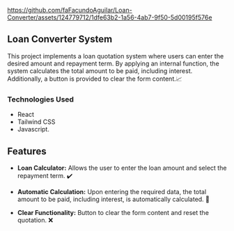 https://github.com/faFacundoAguilar/Loan-Converter/assets/124779712/1dfe63b2-1a56-4ab7-9f50-5d00195f576e
## Loan Converter System 
This project implements a loan quotation system where users can enter the desired amount and repayment term. By applying an internal function, the system calculates the total amount to be paid, including interest. Additionally, a button is provided to clear the form content.📈
### Technologies Used
- React
- Tailwind CSS 
- Javascript.
## Features
- **Loan Calculator:** Allows the user to enter the loan amount and select the repayment term. ✔️
  
- **Automatic Calculation:** Upon entering the required data, the total amount to be paid, including interest, is automatically calculated. 🟰
  
- **Clear Functionality:** Button to clear the form content and reset the quotation. ❌
